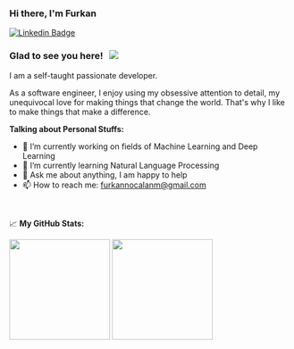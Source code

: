 ### Hi there, I'm Furkan

[![Linkedin Badge](https://img.shields.io/badge/-LinkedIn-0e76a8?style=flat-square&logo=Linkedin&logoColor=white)](https://www.linkedin.com/in/furkan-ocalan-16186a174/)

### Glad to see you here! &nbsp; ![](https://visitor-badge.glitch.me/badge?page_id=furkaano.furkaano)

I am a self-taught passionate developer.

As a software engineer, I enjoy using my obsessive attention to detail, my unequivocal love for making things that change the world. That's why I like to make things that make a difference.  

**Talking about Personal Stuffs:**

- 🔭 I’m currently working on fields of Machine Learning and Deep Learning
- 🌱 I’m currently learning Natural Language Processing
- 💬 Ask me about anything, I am happy to help
- 📫 How to reach me: furkannocalanm@gmail.com

</br>


📈 **My GitHub Stats:**

<p>
  <img height="180em" src="https://github-readme-stats.vercel.app/api?username=furkaano&show_icons=true&hide_border=true&&count_private=true&include_all_commits=true" />
  <img height="180em" src="https://github-readme-stats.vercel.app/api/top-langs/?username=furkaano&exclude_repo=KNN-Image-Classification&show_icons=true&hide_border=true&layout=compact&langs_count=8"/>
</p>
